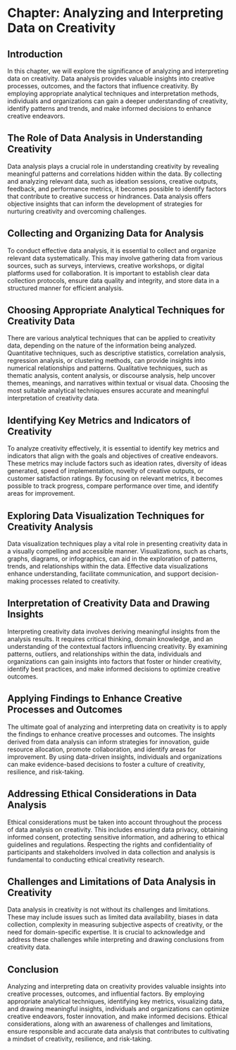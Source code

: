 Chapter: Analyzing and Interpreting Data on Creativity
======================================================

Introduction
------------

In this chapter, we will explore the significance of analyzing and interpreting data on creativity. Data analysis provides valuable insights into creative processes, outcomes, and the factors that influence creativity. By employing appropriate analytical techniques and interpretation methods, individuals and organizations can gain a deeper understanding of creativity, identify patterns and trends, and make informed decisions to enhance creative endeavors.

The Role of Data Analysis in Understanding Creativity
-----------------------------------------------------

Data analysis plays a crucial role in understanding creativity by revealing meaningful patterns and correlations hidden within the data. By collecting and analyzing relevant data, such as ideation sessions, creative outputs, feedback, and performance metrics, it becomes possible to identify factors that contribute to creative success or hindrances. Data analysis offers objective insights that can inform the development of strategies for nurturing creativity and overcoming challenges.

Collecting and Organizing Data for Analysis
-------------------------------------------

To conduct effective data analysis, it is essential to collect and organize relevant data systematically. This may involve gathering data from various sources, such as surveys, interviews, creative workshops, or digital platforms used for collaboration. It is important to establish clear data collection protocols, ensure data quality and integrity, and store data in a structured manner for efficient analysis.

Choosing Appropriate Analytical Techniques for Creativity Data
--------------------------------------------------------------

There are various analytical techniques that can be applied to creativity data, depending on the nature of the information being analyzed. Quantitative techniques, such as descriptive statistics, correlation analysis, regression analysis, or clustering methods, can provide insights into numerical relationships and patterns. Qualitative techniques, such as thematic analysis, content analysis, or discourse analysis, help uncover themes, meanings, and narratives within textual or visual data. Choosing the most suitable analytical techniques ensures accurate and meaningful interpretation of creativity data.

Identifying Key Metrics and Indicators of Creativity
----------------------------------------------------

To analyze creativity effectively, it is essential to identify key metrics and indicators that align with the goals and objectives of creative endeavors. These metrics may include factors such as ideation rates, diversity of ideas generated, speed of implementation, novelty of creative outputs, or customer satisfaction ratings. By focusing on relevant metrics, it becomes possible to track progress, compare performance over time, and identify areas for improvement.

Exploring Data Visualization Techniques for Creativity Analysis
---------------------------------------------------------------

Data visualization techniques play a vital role in presenting creativity data in a visually compelling and accessible manner. Visualizations, such as charts, graphs, diagrams, or infographics, can aid in the exploration of patterns, trends, and relationships within the data. Effective data visualizations enhance understanding, facilitate communication, and support decision-making processes related to creativity.

Interpretation of Creativity Data and Drawing Insights
------------------------------------------------------

Interpreting creativity data involves deriving meaningful insights from the analysis results. It requires critical thinking, domain knowledge, and an understanding of the contextual factors influencing creativity. By examining patterns, outliers, and relationships within the data, individuals and organizations can gain insights into factors that foster or hinder creativity, identify best practices, and make informed decisions to optimize creative outcomes.

Applying Findings to Enhance Creative Processes and Outcomes
------------------------------------------------------------

The ultimate goal of analyzing and interpreting data on creativity is to apply the findings to enhance creative processes and outcomes. The insights derived from data analysis can inform strategies for innovation, guide resource allocation, promote collaboration, and identify areas for improvement. By using data-driven insights, individuals and organizations can make evidence-based decisions to foster a culture of creativity, resilience, and risk-taking.

Addressing Ethical Considerations in Data Analysis
--------------------------------------------------

Ethical considerations must be taken into account throughout the process of data analysis on creativity. This includes ensuring data privacy, obtaining informed consent, protecting sensitive information, and adhering to ethical guidelines and regulations. Respecting the rights and confidentiality of participants and stakeholders involved in data collection and analysis is fundamental to conducting ethical creativity research.

Challenges and Limitations of Data Analysis in Creativity
---------------------------------------------------------

Data analysis in creativity is not without its challenges and limitations. These may include issues such as limited data availability, biases in data collection, complexity in measuring subjective aspects of creativity, or the need for domain-specific expertise. It is crucial to acknowledge and address these challenges while interpreting and drawing conclusions from creativity data.

Conclusion
----------

Analyzing and interpreting data on creativity provides valuable insights into creative processes, outcomes, and influential factors. By employing appropriate analytical techniques, identifying key metrics, visualizing data, and drawing meaningful insights, individuals and organizations can optimize creative endeavors, foster innovation, and make informed decisions. Ethical considerations, along with an awareness of challenges and limitations, ensure responsible and accurate data analysis that contributes to cultivating a mindset of creativity, resilience, and risk-taking.
